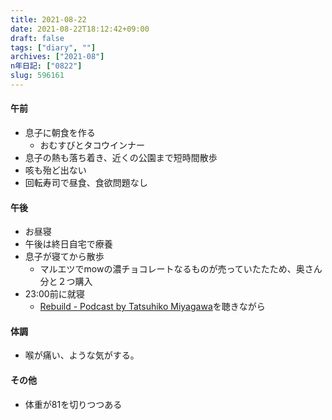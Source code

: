 ```yaml
---
title: 2021-08-22
date: 2021-08-22T18:12:42+09:00
draft: false
tags: ["diary", ""]
archives: ["2021-08"]
n年日記: ["0822"]
slug: 596161
---
```

#### 午前
- 息子に朝食を作る
  - おむすびとタコウインナー
- 息子の熱も落ち着き、近くの公園まで短時間散歩
- 咳も殆ど出ない
- 回転寿司で昼食、食欲問題なし
#### 午後
- お昼寝
- 午後は終日自宅で療養
- 息子が寝てから散歩
  - マルエツでmowの濃チョコレートなるものが売っていたたため、奥さん分と２つ購入
- 23:00前に就寝
  - [Rebuild - Podcast by Tatsuhiko Miyagawa](https://rebuild.fm/)を聴きながら
#### 体調
- 喉が痛い、ような気がする。
#### その他
- 体重が81を切りつつある